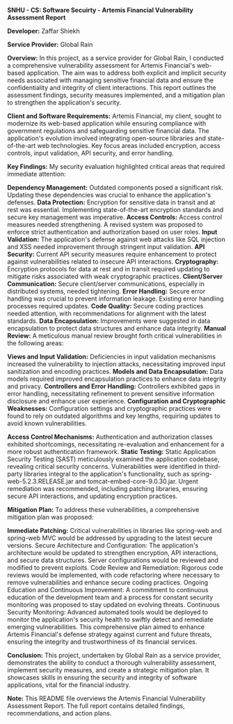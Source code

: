 **SNHU - CS: Software Secuirty - Artemis Financial Vulnerability Assessment Report**

**Developer:** Zaffar Shiekh

**Service Provider:** Global Rain

**Overview:** In this project, as a service provider for Global Rain, I conducted a comprehensive vulnerability assessment for Artemis Financial's web-based application. The aim was to address both explicit and implicit security needs associated with managing sensitive financial data and ensure the confidentiality and integrity of client interactions. This report outlines the assessment findings, security measures implemented, and a mitigation plan to strengthen the application's security.

**Client and Software Requirements:** Artemis Financial, my client, sought to modernize its web-based application while ensuring compliance with government regulations and safeguarding sensitive financial data. The application's evolution involved integrating open-source libraries and state-of-the-art web technologies. Key focus areas included encryption, access controls, input validation, API security, and error handling.

**Key Findings:** My security evaluation highlighted critical areas that required immediate attention:

**Dependency Management:** Outdated components posed a significant risk. Updating these dependencies was crucial to enhance the application's defenses.
**Data Protection:** Encryption for sensitive data in transit and at rest was essential. Implementing state-of-the-art encryption standards and secure key management was imperative.
**Access Controls:** Access control measures needed strengthening. A revised system was proposed to enforce strict authentication and authorization based on user roles.
**Input Validation:** The application's defense against web attacks like SQL injection and XSS needed improvement through stringent input validation.
**API Security:** Current API security measures require enhancement to protect against vulnerabilities related to insecure API interactions.
**Cryptography:** Encryption protocols for data at rest and in transit required updating to mitigate risks associated with weak cryptographic practices.
**Client/Server Communication:** Secure client/server communications, especially in distributed systems, needed tightening.
**Error Handling:** Secure error handling was crucial to prevent information leakage. Existing error handling processes required updates.
**Code Quality:** Secure coding practices needed attention, with recommendations for alignment with the latest standards.
**Data Encapsulation:** Improvements were suggested in data encapsulation to protect data structures and enhance data integrity.
**Manual Review:** A meticulous manual review brought forth critical vulnerabilities in the following areas:

**Views and Input Validation:** Deficiencies in input validation mechanisms increased the vulnerability to injection attacks, necessitating improved input sanitization and encoding practices.
**Models and Data Encapsulation:** Data models required improved encapsulation practices to enhance data integrity and privacy.
**Controllers and Error Handling:** Controllers exhibited gaps in error handling, necessitating refinement to prevent sensitive information disclosure and enhance user experience.
**Configuration and Cryptographic Weaknesses:** Configuration settings and cryptographic practices were found to rely on outdated algorithms and key lengths, requiring updates to avoid known vulnerabilities.

**Access Control Mechanisms:** Authentication and authorization classes exhibited shortcomings, necessitating re-evaluation and enhancement for a more robust authentication framework.
**Static Testing:** Static Application Security Testing (SAST) meticulously examined the application codebase, revealing critical security concerns. Vulnerabilities were identified in third-party libraries integral to the application's functionality, such as spring-web-5.2.3.RELEASE.jar and tomcat-embed-core-9.0.30.jar. Urgent remediation was recommended, including patching libraries, ensuring secure API interactions, and updating encryption practices.

**Mitigation Plan:** To address these vulnerabilities, a comprehensive mitigation plan was proposed:

**Immediate Patching:** Critical vulnerabilities in libraries like spring-web and spring-web MVC would be addressed by upgrading to the latest secure versions.
Secure Architecture and Configuration: The application's architecture would be updated to strengthen encryption, API interactions, and secure data structures. Server configurations would be reviewed and modified to prevent exploits.
Code Review and Remediation: Rigorous code reviews would be implemented, with code refactoring where necessary to remove vulnerabilities and enhance secure coding practices.
Ongoing Education and Continuous Improvement: A commitment to continuous education of the development team and a process for constant security monitoring was proposed to stay updated on evolving threats.
Continuous Security Monitoring: Advanced automated tools would be deployed to monitor the application's security health to swiftly detect and remediate emerging vulnerabilities. This comprehensive plan aimed to enhance Artemis Financial's defense strategy against current and future threats, ensuring the integrity and trustworthiness of its financial services.

**Conclusion:**
This project, undertaken by Global Rain as a service provider, demonstrates the ability to conduct a thorough vulnerability assessment, implement security measures, and create a strategic mitigation plan. It showcases skills in ensuring the security and integrity of software applications, vital for the financial industry.

**Note:** This README file overviews the Artemis Financial Vulnerability Assessment Report. The full report contains detailed findings, recommendations, and action plans.
